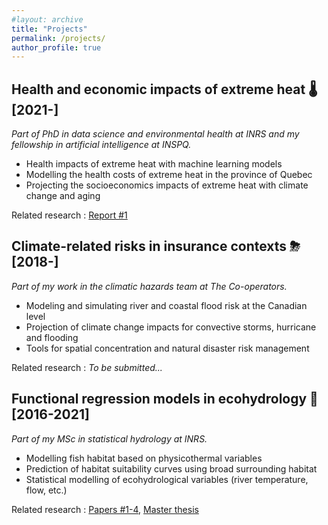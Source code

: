 ```yaml
---
#layout: archive
title: "Projects"
permalink: /projects/
author_profile: true
---
```


Health and economic impacts of extreme heat 🌡 [2021-] 
-------------------

*Part of PhD in data science and environmental health at INRS and my fellowship in artificial intelligence at INSPQ.*

- Health impacts of extreme heat with machine learning models
- Modelling the health costs of extreme heat in the province of Quebec
- Projecting the socioeconomics impacts of extreme heat with climate change and aging

Related research : [Report #1](https://jeremieboudreault.github.io/research/)


Climate-related risks in insurance contexts ⛈ [2018-] 
-------------------

*Part of my work in the climatic hazards team at The Co-operators.*

- Modeling and simulating river and coastal flood risk at the Canadian level
- Projection of climate change impacts for convective storms, hurricane and flooding
- Tools for spatial concentration and natural disaster risk management

Related research : *To be submitted...*


Functional regression models in ecohydrology 🌊 [2016-2021] 
------------------ 

*Part of my MSc in statistical hydrology at INRS.*

- Modelling fish habitat based on physicothermal variables
- Prediction of habitat suitability curves using broad surrounding habitat 
- Statistical modelling of ecohydrological variables (river temperature, flow, etc.)

Related research : [Papers #1-4](https://jeremieboudreault.github.io/research/), [Master thesis](https://jeremieboudreault.github.io/research/)